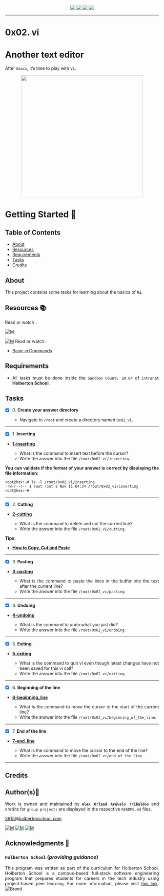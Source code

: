<p align="center">
<img src="https://img.shields.io/badge/LINUX-darkgreen.svg"/>
<img src="https://img.shields.io/badge/Shell-ligthgreen.svg"/>
<img src="https://img.shields.io/badge/Vi-green.svg"/>
<img src="https://img.shields.io/badge/Markdown-black.svg"/>
	
</p>
	
---

# 0x02. vi

# Another text editor
After `Emacs`, it’s time to play with `Vi`.

<p align="center">
  <img width="400"  
        src="https://thumbs.gfycat.com/BothLameHuia-size_restricted.gif"
  >
</p>	

# Getting Started :running:	
<div style="text-align: justify">
	
## Table of Contents
* [About](#about)
* [Resources](#resources-books)
* [Requirements](#requirements)
* [Tasks](#tasks)
* [Credits](#credits)

## About
	
This project contains some tasks for learning about the basics of **`Vi`**.
  
## Resources :books:
Read or watch :

[![M](https://upload.wikimedia.org/wikipedia/commons/thumb/2/2f/Google_2015_logo.svg/80px-Google_2015_logo.svg.png)](https://www.google.com/search?q=vi+commands&ei=n7UzYoy0Edac4-EPvum7cA&oq=vi+or+vim&gs_lcp=Cgdnd3Mtd2l6EAEYATIHCAAQRxCwAzIHCAAQRxCwAzIHCAAQRxCwAzIHCAAQRxCwAzIHCAAQRxCwAzIHCAAQRxCwAzIHCAAQRxCwAzIHCAAQRxCwAzIKCC4Q1AIQsAMQQ0oECEEYAEoECEYYAFAAWABgqRxoAXABeACAAQCIAQCSAQCYAQDIAQnAAQE&sclient=gws-wiz)

[![M](https://upload.wikimedia.org/wikipedia/commons/thumb/e/e1/Logo_of_YouTube_%282015-2017%29.svg/70px-Logo_of_YouTube_%282015-2017%29.svg.png)](https://www.youtube.com/results?search_query=vi+or+vim)
Read or watch :
* [Basic vi Commands](https://intranet.hbtn.io/rltoken/ieceaHpLiVos7NhtjbtXYw) 

## Requirements
* All tasks must be done inside the `Sandbox` `Ubuntu 20.04` of `intranet` **Holberton School**. 

## Tasks

+ [x] 0\. **Create your answer directory**

	* Navigate to `/root` and create a directory named `0x02_vi`.
	
---
	
+ [x] 1\. **Inserting**

+ **[1-inserting](./1-inserting)**

	* What is the command to insert text before the cursor?
	* Write the answer into the file `/root/0x02_vi/inserting`.

**You can validate if the format of your answer is correct by displaying the file information:**

```
root@hex:~# ls -l /root/0x02_vi/inserting
-rw-r--r-- 1 root root 2 Nov 11 04:34 /root/0x02_vi/inserting
root@hex:~# 
```
---
	
+ [x] 2\. **Cutting**

+ **[2-cutting](./2-cutting)**

	* What is the command to delete and cut the current line?
	* Write the answer into the file `/root/0x02_vi/cutting`.

**Tips:**
- **[How to Copy, Cut and Paste](https://intranet.hbtn.io/rltoken/mJvtwbqnq-jtTBZBpg5O5A)** 
---

+ [x] 3\. **Pasting**

+ **[3-pasting](./3-pasting)**

	* What is the command to paste the lines in the buffer into the text after the current line?
	* Write the answer into the file `/root/0x02_vi/pasting`.
---

+ [x] 4\. **Undoing**

+ **[4-undoing](./4-undoing)** 

	* What is the command to undo what you just did?
	* Write the answer into the file `/root/0x02_vi/undoing`.
---
	
+ [x] 5\. **Exiting**

+ **[5-exiting](./5-exiting)**
	
	* What is the command to quit vi even though latest changes have not been saved for this vi call?
	* Write the answer into the file `/root/0x02_vi/exiting`.
---

+ [x] 6\. **Beginning of the line**

+ **[6-beginning_line](6-beginning_line)**

	* What is the command to move the cursor to the start of the current line?
	* Write the answer into the file `/root/0x02_vi/beginning_of_the_line`.
---

+ [x] 7\. **End of the line**

+ **[7-end_line](./7-end_line)**

	* What is the command to move the cursor to the end of the line?
	* Write the answer into the file `/root/0x02_vi/end_of_the_line`.
---

## Credits

## Author(s):blue_book:

Work is owned and maintained by 
	**`Alex Orland Arévalo Tribaldos`**  and credits for `group projects` are displayed in the respective `README.md` files.

<3915@holbertonschool.com>
	
[![M](https://upload.wikimedia.org/wikipedia/commons/thumb/9/91/Octicons-mark-github.svg/25px-Octicons-mark-github.svg.png)](https://github.com/Alexoat76)
[![M](https://upload.wikimedia.org/wikipedia/fr/thumb/c/c8/Twitter_Bird.svg/25px-Twitter_Bird.svg.png)](https://twitter.com/aoarevalot)
[![M](https://upload.wikimedia.org/wikipedia/commons/thumb/c/ca/LinkedIn_logo_initials.png/25px-LinkedIn_logo_initials.png)](https://www.linkedin.com/in/Alexoat76/)

## Acknowledgments :mega: 

### **`Holberton School`** (*providing guidance*)
	
This program was written as part of the curriculum for Holberton School.
Holberton School is a campus-based full-stack software engineering program
that prepares students for careers in the tech industry using project-based
peer learning. For more information,  please visit [this link](https://www.holbertonschool.com/).
![Brand](https://assets.website-files.com/6105315644a26f77912a1ada/610540e8b4cd6969794fe673_Holberton_School_logo-04-04.svg)
